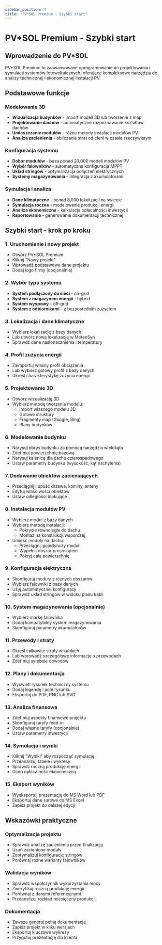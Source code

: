 ```yaml
---
sidebar_position: 4
title: "PV*SOL Premium - Szybki start"
---
```


# PV*SOL Premium - Szybki start

## Wprowadzenie do PV*SOL

PV*SOL Premium to zaawansowane oprogramowanie do projektowania i symulacji systemów fotowoltaicznych, oferujące kompleksowe narzędzia do analizy technicznej i ekonomicznej instalacji PV.

## Podstawowe funkcje

### Modelowanie 3D
- **Wizualizacja budynków** - import modeli 3D lub tworzenie z map
- **Projektowanie dachów** - automatyczne rozpoznawanie kształtów dachów
- **Umieszczanie modułów** - różne metody instalacji modułów PV
- **Analiza zacienienia** - obliczanie strat od cieni w czasie rzeczywistym

### Konfiguracja systemu
- **Dobór modułów** - baza ponad 20,000 modeli modułów PV
- **Wybór falowników** - automatyczna konfiguracja MPPT
- **Układ stringów** - optymalizacja połączeń elektrycznych
- **Systemy magazynowania** - integracja z akumulatorami

### Symulacja i analiza
- **Dane klimatyczne** - ponad 8,000 lokalizacji na świecie
- **Symulacja roczna** - modelowanie produkcji energii
- **Analiza ekonomiczna** - kalkulacja opłacalności inwestycji
- **Raportowanie** - generowanie dokumentacji technicznej

## Szybki start - krok po kroku

### 1. Uruchomienie i nowy projekt
- Otwórz PV*SOL Premium
- Kliknij "Nowy projekt"
- Wprowadź podstawowe dane projektu
- Dodaj logo firmy (opcjonalnie)

### 2. Wybór typu systemu
- **System podłączony do sieci** - on-grid
- **System z magazynem energii** - hybrid
- **System wyspowy** - off-grid
- **System z odbiornikami** - z bezpośrednim zużyciem

### 3. Lokalizacja i dane klimatyczne
- Wybierz lokalizację z bazy danych
- Lub utwórz nową lokalizację w MeteoSyn
- Sprawdź dane nasłonecznienia i temperatury

### 4. Profil zużycia energii
- Zaimportuj własny profil obciążenia
- Lub wybierz gotowy profil z bazy danych
- Określ charakterystykę zużycia energii

### 5. Projektowanie 3D
- Otwórz wizualizację 3D
- Wybierz metodę tworzenia modelu:
  - Import własnego modelu 3D
  - Gotowe struktury
  - Fragmenty map (Google, Bing)
  - Plany budynków

### 6. Modelowanie budynku
- Narysuj obrys budynku za pomocą narzędzia wielokąta
- Zdefiniuj powierzchnię bazową
- Narysuj kalenicę dla dachu czterospadowego
- Ustaw parametry budynku (wysokość, kąt nachylenia)

### 7. Dodawanie obiektów zacieniających
- Przeciągnij i upuść drzewa, kominy, anteny
- Edytuj właściwości obiektów
- Ustaw odległości blokujące

### 8. Instalacja modułów PV
- Wybierz moduł z bazy danych
- Wybierz metodę instalacji:
  - Pokrycie równoległe do dachu
  - Montaż na konstrukcji wsporczej
- Umieść moduły na dachu:
  - Przeciągnij pojedynczy moduł
  - Wypełnij obszar prostokątem
  - Pokryj całą powierzchnię

### 9. Konfiguracja elektryczna
- Skonfiguruj moduły z różnych obszarów
- Wybierz falowniki z bazy danych
- Użyj automatycznej konfiguracji
- Sprawdź układ stringów w widoku planu kabli

### 10. System magazynowania (opcjonalnie)
- Wybierz markę falownika
- Dodaj kompatybilny system magazynowania
- Skonfiguruj parametry akumulatorów

### 11. Przewody i straty
- Określ całkowite straty w kablach
- Lub wprowadź szczegółowe informacje o przewodach
- Zdefiniuj symbole obwodów

### 12. Plany i dokumentacja
- Wyświetl rysunek techniczny systemu
- Dodaj legendę i pole rysunku
- Eksportuj do PDF, PNG lub SVG

### 13. Analiza finansowa
- Zdefiniuj aspekty finansowe projektu
- Skonfiguruj taryfy feed-in
- Dodaj własne taryfy (opcjonalnie)
- Ustaw parametry inwestycji

### 14. Symulacja i wyniki
- Kliknij "Wyniki" aby rozpocząć symulację
- Przeanalizuj tabele i wykresy
- Sprawdź roczną produkcję energii
- Oceń opłacalność ekonomiczną

### 15. Eksport wyników
- Wyeksportuj prezentację do MS Word lub PDF
- Eksportuj dane surowe do MS Excel
- Zapisz projekt do dalszej edycji

## Wskazówki praktyczne

### Optymalizacja projektu
- Sprawdź analizę zacienienia przed finalizacją
- Usuń zacienione moduły
- Zoptymalizuj konfigurację stringów
- Porównaj różne warianty falowników

### Walidacja wyników
- Sprawdź współczynnik wykorzystania mocy
- Zweryfikuj roczną produkcję energii
- Porównaj z danymi referencyjnymi
- Przeanalizuj rozkład miesięczny produkcji

### Dokumentacja
- Zawsze generuj pełną dokumentację
- Zapisz projekt w kilku wersjach
- Eksportuj kluczowe wykresy
- Przygotuj prezentację dla klienta
